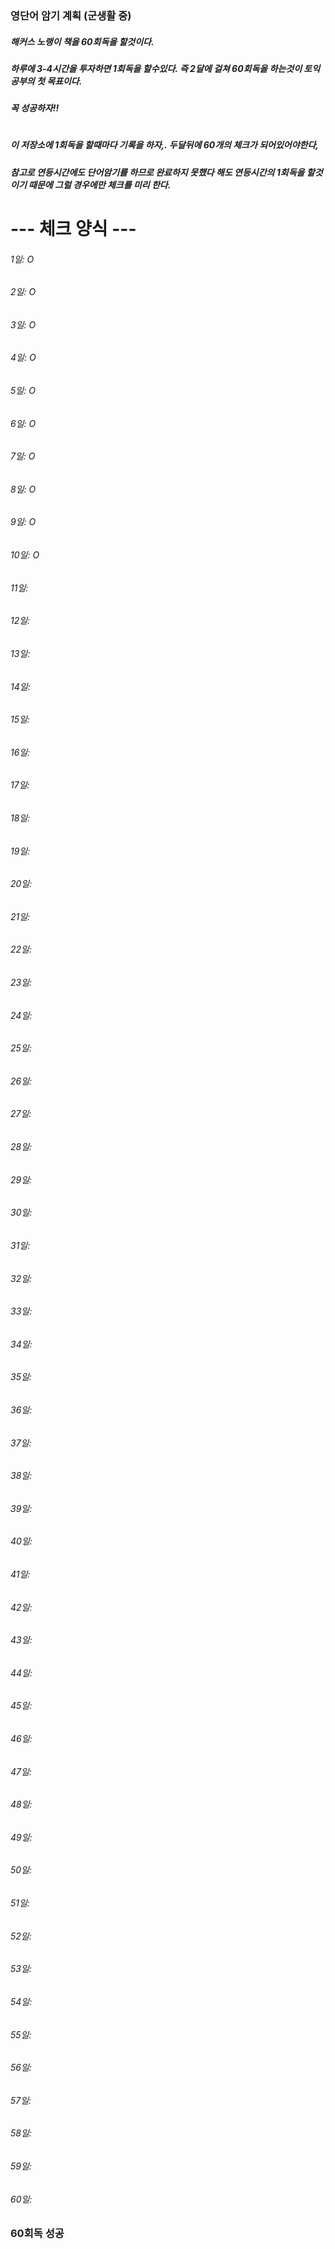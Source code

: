 ### 영단어 암기 계획 (군생활 중)
##### 해커스 노랭이 책을 60회독을 할것이다.
##### 하루에 3-4시간을 투자하면 1회독을 할수있다. 즉 2달에 걸쳐 60회독을 하는것이 토익공부의 첫 목표이다.
##### 꼭 성공하자!!

#

##### 이 저장소에 1회독을 할때마다 기록을 하자,. 두달뒤에 60개의 체크가 되어있어야한다, 
##### 참고로 연등시간에도 단어암기를 하므로 완료하지 못했다 해도 연등시간의 1회독을 할것이기 때문에 그럴 경우에만 체크를 미리 한다.
# --- 체크 양식 ---
###### 1일:   O          
###### 2일:   O        
###### 3일:   O         
###### 4일:   O        
###### 5일:   O        
###### 6일:   O        
###### 7일:   O         
###### 8일:   O         
###### 9일:   O         
###### 10일:  O         
###### 11일:           
###### 12일:           
###### 13일:           
###### 14일:           
###### 15일:           
###### 16일:           
###### 17일:           
###### 18일:           
###### 19일:           
###### 20일:           
###### 21일:
###### 22일:
###### 23일:
###### 24일:
###### 25일:
###### 26일:
###### 27일:
###### 28일:
###### 29일:
###### 30일:
###### 31일:            
###### 32일:            
###### 33일:            
###### 34일:            
###### 35일:            
###### 36일:            
###### 37일:            
###### 38일:            
###### 39일:            
###### 40일:           
###### 41일:           
###### 42일:           
###### 43일:           
###### 44일:           
###### 45일:           
###### 46일:           
###### 47일:           
###### 48일:           
###### 49일:           
###### 50일:           
###### 51일:
###### 52일:
###### 53일:
###### 54일:
###### 55일:
###### 56일:
###### 57일:
###### 58일:
###### 59일:
###### 60일:

### 60회독 성공
